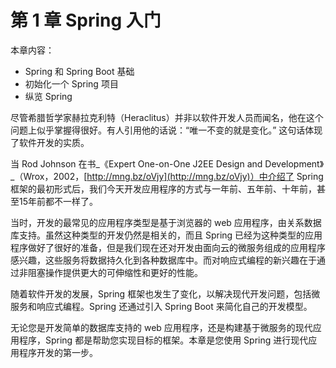 # 第 1 章 Spring 入门

本章内容：

* Spring 和 Spring Boot 基础
* 初始化一个 Spring 项目
* 纵览 Spring

尽管希腊哲学家赫拉克利特（Heraclitus）并非以软件开发人员而闻名，他在这个问题上似乎掌握得很好。有人引用他的话说：“唯一不变的就是变化。” 这句话体现了软件开发的实质。

当 Rod Johnson 在书_《Expert One-on-One J2EE Design and Development》_（Wrox，2002，[http://mng.bz/oVjy](http://mng.bz/oVjy)）中介绍了 Spring 框架的最初形式后，我们今天开发应用程序的方式与一年前、五年前、十年前，甚至15年前都不一样了。

当时，开发的最常见的应用程序类型是基于浏览器的 web 应用程序，由关系数据库支持。虽然这种类型的开发仍然是相关的，而且 Spring 已经为这种类型的应用程序做好了很好的准备，但是我们现在还对开发由面向云的微服务组成的应用程序感兴趣，这些服务将数据持久化到各种数据库中。而对响应式编程的新兴趣在于通过非阻塞操作提供更大的可伸缩性和更好的性能。

随着软件开发的发展，Spring 框架也发生了变化，以解决现代开发问题，包括微服务和响应式编程。Spring 还通过引入 Spring Boot 来简化自己的开发模型。

无论您是开发简单的数据库支持的 web 应用程序，还是构建基于微服务的现代应用程序，Spring 都是帮助您实现目标的框架。本章是您使用 Spring 进行现代应用程序开发的第一步。

